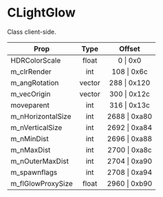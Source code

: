 # CLightGlow

Class client-side.

|Prop|Type|Offset|
|---|:-:|:-:|
|HDRColorScale|float|0 \| 0x0|
|m_clrRender|int|108 \| 0x6c|
|m_angRotation|vector|288 \| 0x120|
|m_vecOrigin|vector|300 \| 0x12c|
|moveparent|int|316 \| 0x13c|
|m_nHorizontalSize|int|2688 \| 0xa80|
|m_nVerticalSize|int|2692 \| 0xa84|
|m_nMinDist|int|2696 \| 0xa88|
|m_nMaxDist|int|2700 \| 0xa8c|
|m_nOuterMaxDist|int|2704 \| 0xa90|
|m_spawnflags|int|2708 \| 0xa94|
|m_flGlowProxySize|float|2960 \| 0xb90|
